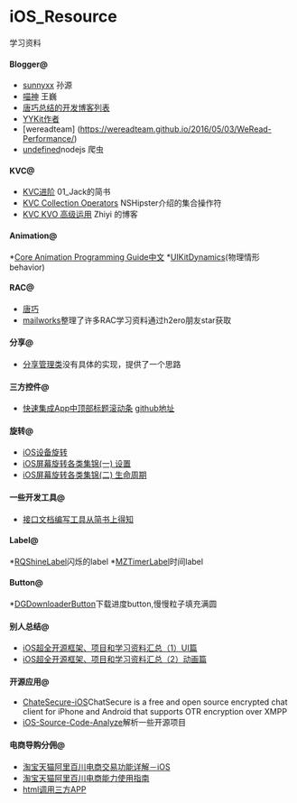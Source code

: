 # iOS_Resource
学习资料

#### Blogger@

* [sunnyxx](http://blog.sunnyxx.com/) 孙源
* [喵神](https://onevcat.com/#blog) 王巍
* [唐巧总结的开发博客列表](https://github.com/tangqiaoboy/iOSBlogCN) 
* [YYKit作者](http://blog.ibireme.com/about/)
* [wereadteam] (https://wereadteam.github.io/2016/05/03/WeRead-Performance/)
* [undefined](https://undefinedblog.com/talking-about-nodejs-crawler/)nodejs 爬虫
#### KVC@

* [KVC进阶](http://www.jianshu.com/users/02a488e1e71e/latest_articles)  01_Jack的简书
* [KVC Collection Operators](http://nshipster.cn/kvc-collection-operators/) NSHipster介绍的集合操作符
* [KVC KVO 高级运用](http://zyden.vicp.cc/kvc-kvo-advanced/)  Zhiyi 的博客

#### Animation@
*[Core Animation Programming Guide中文](http://www.cocoachina.com/bbs/read.php?tid=84461)
*[UIKitDynamics](https://github.com/xiaofei86/UIKitDynamics)(物理情形behavior)

#### RAC@

* [唐巧](http://blog.devtang.com/2016/01/03/reactive-cocoa-discussion/)
* [mailworks](https://github.com/mailworks/LearnReactivecocoaSource)整理了许多RAC学习资料通过h2ero朋友star获取

#### 分享@
* [分享管理类](http://www.jianshu.com/p/564dff6ad963)没有具体的实现，提供了一个思路


#### 三方控件@
* [快速集成App中顶部标题滚动条](http://www.jianshu.com/p/b45655e23a42) [github地址](https://github.com/iThinkerYZ/YZDisplayViewController)

#### 旋转@
* [iOS设备旋转](http://www.jianshu.com/p/2bdd7a54ad99)
* [iOS屏幕旋转各类集锦(一) 设置](http://www.jianshu.com/p/e52518ca70a0)
* [iOS屏幕旋转各类集锦(二) 生命周期](http://www.jianshu.com/p/e9ea6ba82b20)

#### 一些开发工具@
* [接口文档编写工具](https://github.com/apiaryio/api-blueprint)[从简书上得知](http://www.jianshu.com/p/d39c3553e25a)

#### Label@
*[RQShineLabel](https://github.com/zipme/RQShineLabel)闪烁的label
*[MZTimerLabel](https://github.com/mineschan/MZTimerLabel)时间label

#### Button@
*[DGDownloaderButton](https://github.com/Desgard/DGDownloaderButton)下载进度button,慢慢粒子填充满圆

#### 别人总结@
* [iOS超全开源框架、项目和学习资料汇总（1）UI篇](http://www.jianshu.com/p/01b98f69bd66)
* [iOS超全开源框架、项目和学习资料汇总（2）动画篇](http://www.jianshu.com/p/8ba2751e925b)

#### 开源应用@
* [ChateSecure-iOS](https://github.com/ChatSecure/ChatSecure-iOS)ChatSecure is a free and open source encrypted chat client for iPhone and Android that supports OTR encryption over XMPP
* [iOS-Source-Code-Analyze](https://github.com/Draveness/iOS-Source-Code-Analyze)解析一些开源项目

#### 电商导购分佣@
* [淘宝天猫阿里百川电商交易功能详解－iOS](http://baichuan.taobao.com/doc2/detail.htm?spm=a3c0d.7629140.0.0.xjwGiS&treeId=129&articleId=104307&docType=1)
* [淘宝天猫阿里百川电商能力使用指南](http://baichuan.taobao.com/docs/doc.htm?spm=a3c0d.7629140.0.0.cPyeur&treeId=129&articleId=104528&docType=1)
* [html调用三方APP](http://js8.in/2013/12/16/ios%E4%BD%BF%E7%94%A8schema%E5%8D%8F%E8%AE%AE%E8%B0%83%E8%B5%B7app/)
